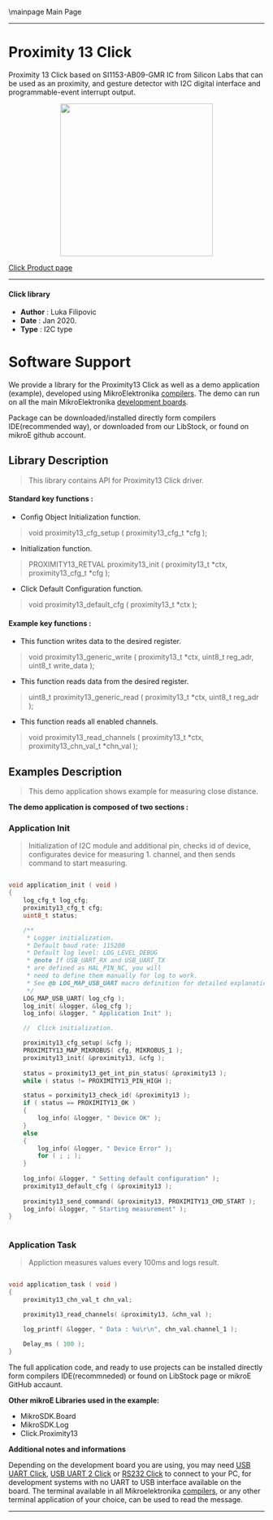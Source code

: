 \mainpage Main Page
 
---
# Proximity 13 Click

Proximity 13 Click based on SI1153-AB09-GMR IC from Silicon Labs that can be used as an proximity, and gesture detector with I2C digital interface and programmable-event interrupt output.

<p align="center">
  <img src="https://download.mikroe.com/images/click_for_ide/proximity13_click.png" height=300px>
</p>

[Click Product page](https://www.mikroe.com/proximity-13-click)

---


#### Click library 

- **Author**        : Luka Filipovic
- **Date**          : Jan 2020.
- **Type**          : I2C type


# Software Support

We provide a library for the Proximity13 Click 
as well as a demo application (example), developed using MikroElektronika 
[compilers](https://shop.mikroe.com/compilers). 
The demo can run on all the main MikroElektronika [development boards](https://shop.mikroe.com/development-boards).

Package can be downloaded/installed directly form compilers IDE(recommended way), or downloaded from our LibStock, or found on mikroE github account. 

## Library Description

> This library contains API for Proximity13 Click driver.

#### Standard key functions :

- Config Object Initialization function.
> void proximity13_cfg_setup ( proximity13_cfg_t *cfg ); 
 
- Initialization function.
> PROXIMITY13_RETVAL proximity13_init ( proximity13_t *ctx, proximity13_cfg_t *cfg );

- Click Default Configuration function.
> void proximity13_default_cfg ( proximity13_t *ctx );


#### Example key functions :

- This function writes data to the desired register.
> void proximity13_generic_write ( proximity13_t *ctx, uint8_t reg_adr, uint8_t write_data );
 
- This function reads data from the desired register.
> uint8_t proximity13_generic_read ( proximity13_t *ctx, uint8_t reg_adr );

- This function reads all enabled channels.
> void proximity13_read_channels ( proximity13_t *ctx, proximity13_chn_val_t *chn_val );

## Examples Description

> This demo application shows example for measuring close distance.

**The demo application is composed of two sections :**

### Application Init 

> Initialization of I2C module and additional pin, checks id of device, 
> configurates device for measuring 1. channel,
> and then sends command to start measuring.

```c

void application_init ( void )
{
    log_cfg_t log_cfg;
    proximity13_cfg_t cfg;
    uint8_t status;

    /** 
     * Logger initialization.
     * Default baud rate: 115200
     * Default log level: LOG_LEVEL_DEBUG
     * @note If USB_UART_RX and USB_UART_TX 
     * are defined as HAL_PIN_NC, you will 
     * need to define them manually for log to work. 
     * See @b LOG_MAP_USB_UART macro definition for detailed explanation.
     */
    LOG_MAP_USB_UART( log_cfg );
    log_init( &logger, &log_cfg );
    log_info( &logger, " Application Init" );

    //  Click initialization.

    proximity13_cfg_setup( &cfg );
    PROXIMITY13_MAP_MIKROBUS( cfg, MIKROBUS_1 );
    proximity13_init( &proximity13, &cfg );
    
    status = proximity13_get_int_pin_status( &proximity13 );
    while ( status != PROXIMITY13_PIN_HIGH );

    status = porximity13_check_id( &proximity13 );
    if ( status == PROXIMITY13_OK )
    {
        log_info( &logger, " Device OK" );
    }
    else
    {
        log_info( &logger, " Device Error" );
        for ( ; ; );
    }
    
    log_info( &logger, " Setting default configuration" );
    proximity13_default_cfg ( &proximity13 );
    
    proximity13_send_command( &proximity13, PROXIMITY13_CMD_START );
    log_info( &logger, " Starting measurement" );
}
  
```

### Application Task

> Appliction measures values every 100ms and logs result.

```c

void application_task ( void )
{
    proximity13_chn_val_t chn_val;

    proximity13_read_channels( &proximity13, &chn_val );

    log_printf( &logger, " Data : %u\r\n", chn_val.channel_1 );

    Delay_ms ( 100 );
}  

```

The full application code, and ready to use projects can be  installed directly form compilers IDE(recommneded) or found on LibStock page or mikroE GitHub accaunt.

**Other mikroE Libraries used in the example:** 

- MikroSDK.Board
- MikroSDK.Log
- Click.Proximity13

**Additional notes and informations**

Depending on the development board you are using, you may need 
[USB UART Click](https://shop.mikroe.com/usb-uart-click), 
[USB UART 2 Click](https://shop.mikroe.com/usb-uart-2-click) or 
[RS232 Click](https://shop.mikroe.com/rs232-click) to connect to your PC, for 
development systems with no UART to USB interface available on the board. The 
terminal available in all Mikroelektronika 
[compilers](https://shop.mikroe.com/compilers), or any other terminal application 
of your choice, can be used to read the message.



---
